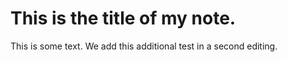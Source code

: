# This is the title of my **note**.

This is some text.
We add this additional test in a second editing.


